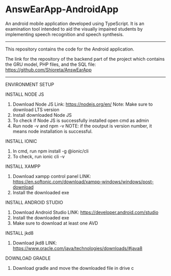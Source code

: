 # AnswEarApp-AndroidApp

An android mobile application developed using TypeScript. It is an examination tool intended to aid the visually impaired students by implementing speech recognition and speech synthesis.
_______________________________________________________________________________


This repository contains the code for the Android application.

The link for the repository of the backend part of the project which contains the GRU model, PHP files, and the SQL file: https://github.com/Shioreta/AnswEarApp

_______________________________________________________________________________

ENVIRONMENT SETUP

INSTALL NODE JS
  1. Download Node JS Link: https://nodejs.org/en/ Note: Make sure to download LTS version
  2. Install downloaded Node JS
  3. To check if Node JS is successfully installed open cmd as admin
  4. Run node -v and npm -v NOTE: if the ooutput is version number, it means node installation is successful.

INSTALL IONIC
  1. In cmd, run npm install -g @ionic/cli
  2. To check, run ionic cli -v

INSTALL XAMPP
  1. Download xampp control panel LINK: https://en.softonic.com/download/xampp-windows/windows/post-download
  2. Install the downloaded exe

INSTALL ANDROID STUDIO
  1. Download Android Studio LINK: https://developer.android.com/studio
  2. Install the downloaded exe
  3. Make sure to download at least one AVD

INSTALL jkd8
  1. Download jkd8 LINK: https://www.oracle.com/java/technologies/downloads/#java8

DOWNLOAD GRADLE
  1. Download gradle and move the downloaded file in drive c
